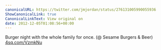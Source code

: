 ```yaml
---
canonicalURL: https://twitter.com/jmjordan/status/276131005990055936
ShowCanonicalLink: true
CanonicalLinkText: View original on
date: 2012-12-05T01:08:56+00:00
---
```

Burger night with the whole family for once. (@ Sesame Burgers &amp; Beer) [4sq.com/VzmkNu](http://4sq.com/VzmkNu)